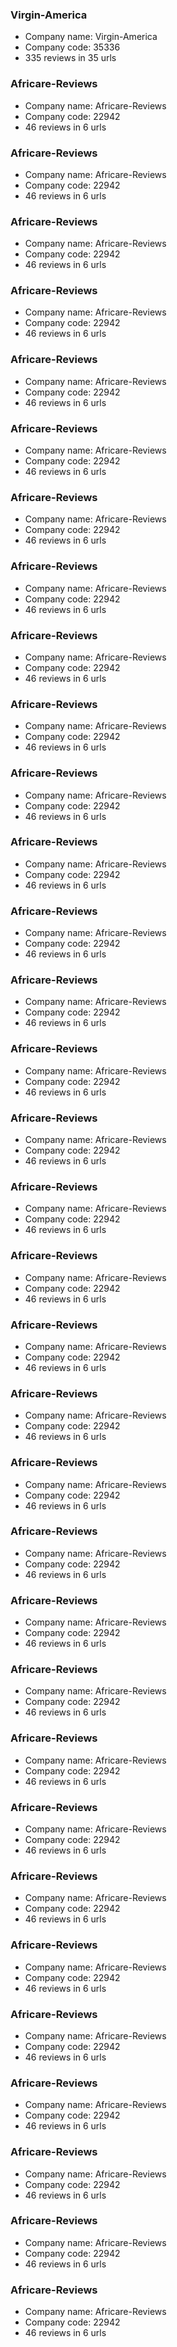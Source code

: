 

### Virgin-America
- Company name: Virgin-America
- Company code: 35336
- 335 reviews in 35 urls

### Africare-Reviews
- Company name: Africare-Reviews
- Company code: 22942
- 46 reviews in 6 urls

### Africare-Reviews
- Company name: Africare-Reviews
- Company code: 22942
- 46 reviews in 6 urls

### Africare-Reviews
- Company name: Africare-Reviews
- Company code: 22942
- 46 reviews in 6 urls

### Africare-Reviews
- Company name: Africare-Reviews
- Company code: 22942
- 46 reviews in 6 urls

### Africare-Reviews
- Company name: Africare-Reviews
- Company code: 22942
- 46 reviews in 6 urls

### Africare-Reviews
- Company name: Africare-Reviews
- Company code: 22942
- 46 reviews in 6 urls

### Africare-Reviews
- Company name: Africare-Reviews
- Company code: 22942
- 46 reviews in 6 urls

### Africare-Reviews
- Company name: Africare-Reviews
- Company code: 22942
- 46 reviews in 6 urls

### Africare-Reviews
- Company name: Africare-Reviews
- Company code: 22942
- 46 reviews in 6 urls

### Africare-Reviews
- Company name: Africare-Reviews
- Company code: 22942
- 46 reviews in 6 urls

### Africare-Reviews
- Company name: Africare-Reviews
- Company code: 22942
- 46 reviews in 6 urls

### Africare-Reviews
- Company name: Africare-Reviews
- Company code: 22942
- 46 reviews in 6 urls

### Africare-Reviews
- Company name: Africare-Reviews
- Company code: 22942
- 46 reviews in 6 urls

### Africare-Reviews
- Company name: Africare-Reviews
- Company code: 22942
- 46 reviews in 6 urls

### Africare-Reviews
- Company name: Africare-Reviews
- Company code: 22942
- 46 reviews in 6 urls

### Africare-Reviews
- Company name: Africare-Reviews
- Company code: 22942
- 46 reviews in 6 urls

### Africare-Reviews
- Company name: Africare-Reviews
- Company code: 22942
- 46 reviews in 6 urls

### Africare-Reviews
- Company name: Africare-Reviews
- Company code: 22942
- 46 reviews in 6 urls

### Africare-Reviews
- Company name: Africare-Reviews
- Company code: 22942
- 46 reviews in 6 urls

### Africare-Reviews
- Company name: Africare-Reviews
- Company code: 22942
- 46 reviews in 6 urls

### Africare-Reviews
- Company name: Africare-Reviews
- Company code: 22942
- 46 reviews in 6 urls

### Africare-Reviews
- Company name: Africare-Reviews
- Company code: 22942
- 46 reviews in 6 urls

### Africare-Reviews
- Company name: Africare-Reviews
- Company code: 22942
- 46 reviews in 6 urls

### Africare-Reviews
- Company name: Africare-Reviews
- Company code: 22942
- 46 reviews in 6 urls

### Africare-Reviews
- Company name: Africare-Reviews
- Company code: 22942
- 46 reviews in 6 urls

### Africare-Reviews
- Company name: Africare-Reviews
- Company code: 22942
- 46 reviews in 6 urls

### Africare-Reviews
- Company name: Africare-Reviews
- Company code: 22942
- 46 reviews in 6 urls

### Africare-Reviews
- Company name: Africare-Reviews
- Company code: 22942
- 46 reviews in 6 urls

### Africare-Reviews
- Company name: Africare-Reviews
- Company code: 22942
- 46 reviews in 6 urls

### Africare-Reviews
- Company name: Africare-Reviews
- Company code: 22942
- 46 reviews in 6 urls

### Africare-Reviews
- Company name: Africare-Reviews
- Company code: 22942
- 46 reviews in 6 urls

### Africare-Reviews
- Company name: Africare-Reviews
- Company code: 22942
- 46 reviews in 6 urls

### Africare-Reviews
- Company name: Africare-Reviews
- Company code: 22942
- 46 reviews in 6 urls